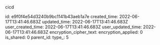 cicd

id: e9f0f4e54d3240b9bc1141b43aeb1a7e
created_time: 2022-06-17T13:41:46.683Z
updated_time: 2022-06-17T13:41:46.683Z
user_created_time: 2022-06-17T13:41:46.683Z
user_updated_time: 2022-06-17T13:41:46.683Z
encryption_cipher_text: 
encryption_applied: 0
is_shared: 0
parent_id: 
type_: 5